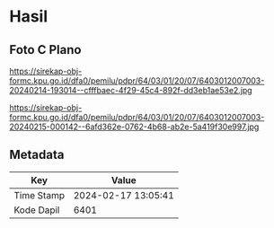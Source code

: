# Hasil

## Foto C Plano

https://sirekap-obj-formc.kpu.go.id/dfa0/pemilu/pdpr/64/03/01/20/07/6403012007003-20240214-193014--cfffbaec-4f29-45c4-892f-dd3eb1ae53e2.jpg

https://sirekap-obj-formc.kpu.go.id/dfa0/pemilu/pdpr/64/03/01/20/07/6403012007003-20240215-000142--6afd362e-0762-4b68-ab2e-5a419f30e997.jpg


## Metadata

| Key        | Value               |
| ---------- | ------------------- |
| Time Stamp | 2024-02-17 13:05:41 |
| Kode Dapil | 6401                |



